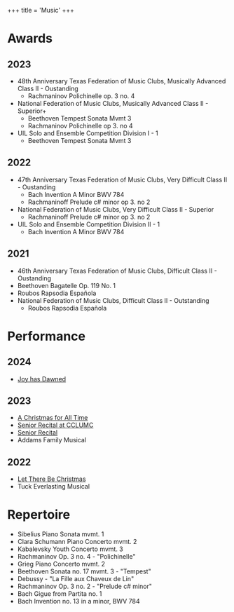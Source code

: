 +++
title = 'Music'
+++

# Awards
## 2023
- 48th Anniversary Texas Federation of Music Clubs, Musically Advanced Class II - Oustanding
	- Rachmaninov Polichinelle op. 3 no. 4
- National Federation of Music Clubs, Musically Advanced Class II - Superior+
  - Beethoven Tempest Sonata Mvmt 3
  - Rachmaninov Polichinelle op 3. no 4
- UIL Solo and Ensemble Competition Division I - 1
  - Beethoven Tempest Sonata Mvmt 3

## 2022
- 47th Anniversary Texas Federation of Music Clubs, Very Difficult Class II - Oustanding
  - Bach Invention A Minor BWV 784
  - Rachmaninoff Prelude c# minor op 3. no 2
- National Federation of Music Clubs, Very Difficult Class II - Superior
  - Rachmaninoff Prelude c# minor op 3. no 2
- UIL Solo and Ensemble Competition Division II -  1
  - Bach Invention A Minor BWV 784

## 2021
- 46th Anniversary Texas Federation of Music Clubs, Difficult Class II - Oustanding
 - Beethoven Bagatelle Op. 119 No. 1
  - Roubos Rapsodia Española
- National Federation of Music Clubs, Difficult Class II - Outstanding
  - Roubos Rapsodia Española

# Performance
## 2024
- [Joy has Dawned](https://www.youtube.com/watch?v=z0EX8l6ZWnk)

## 2023
- [A Christmas for All Time](https://www.youtube.com/watch?v=0odLKW9OCaA)
- [Senior Recital at CCLUMC](https://youtube.com/watch?v=Sk_h7YYb2-I&feature=shared)
- [Senior Recital](https://youtube.com/watch?v=T3SfiNYB4DA&feature=shared)
- Addams Family Musical

## 2022
- [Let There Be Christmas](https://www.youtube.com/watch?v=f2X2m_pDQNw)
- Tuck Everlasting Musical

# Repertoire
- Sibelius Piano Sonata mvmt. 1
- Clara Schumann Piano Concerto mvmt. 2
- Kabalevsky Youth Concerto mvmt. 3
- Rachmaninov Op. 3 no. 4 - "Polichinelle"
- Grieg Piano Concerto mvmt. 2
- Beethoven Sonata no. 17 mvmt. 3 - "Tempest"
- Debussy - "La Fille aux Chaveux de Lin"
- Rachmaninov Op. 3 no. 2 - "Prelude c# minor"
- Bach Gigue from Partita no. 1
- Bach Invention no. 13 in a minor, BWV 784
